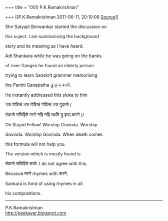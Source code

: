 +++
title = "000 P.K.Ramakrishnan"

+++
[[P.K.Ramakrishnan	2011-06-11, 20:10:08 [Source](https://groups.google.com/g/samskrita/c/e-iJqHM5Pr0)]]



Shri Satyajit Borwankar started the discussion on

this suject. I am summarising the background

story and its meaning as I have heard.

Adi Shankara while he was going on the banks

of river Ganges he found an elderly person

trying to learn Sanskrit grammer memorising

the Panini Ganapatha डु कृञ् करणे.

He instantly addressed this sloka to him

भज गोविन्दं भज गोविन्दं गोविन्दं भज मूढमते /

संप्राप्ते सन्निहिते मरणे नहि नहि रक्षति डु कृञ् करणे //



Oh Stupid Fellow! Worship Govinda. Worship

Govinda. Worship Govinda. When death comes

this formula will not help you.

  

The version which is mostly found is

संप्राप्ते सन्निहिते काले. I do not agree with this.

Becasue मरणे rhymes with करणे.

Sankara is fond of using rhymes in all

his compositions.



-----------------------------------

P.K.Ramakrishnan  
<http://peekayar.blogspot.com>

  

